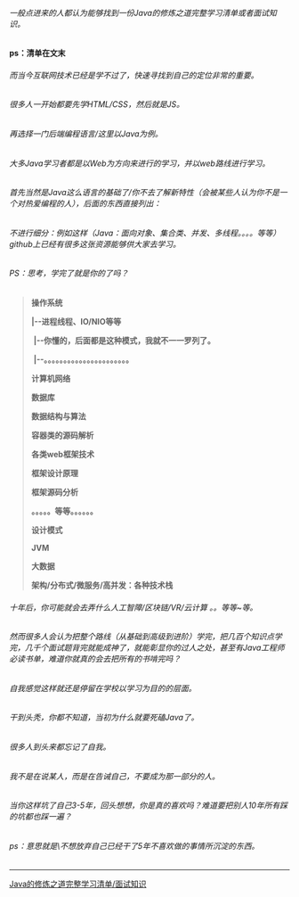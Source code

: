 ###### 一般点进来的人都认为能够找到一份Java的修炼之道完整学习清单或者面试知识。

**ps：清单在文末**

###### 而当今互联网技术已经是学不过了，快速寻找到自己的定位非常的重要。

###### 很多人一开始都要先学HTML/CSS，然后就是JS。

###### 再选择一门后端编程语言/这里以Java为例。

###### 大多Java学习者都是以Web为方向来进行的学习，并以web路线进行学习。

###### 首先当然是Java这么语言的基础了/你不去了解新特性（会被某些人认为你不是一个对热爱编程的人），后面的东西直接列出：

###### 不进行细分：例如这样（Java：面向对象、集合类、并发、多线程。。。。等等）github上已经有很多这张资源能够供大家去学习。

###### PS：思考，学完了就是你的了吗？

> **操作系统**
>
> **|--进程线程、IO/NIO等等**
>
> ​		**|--你懂的，后面都是这种模式，我就不一一罗列了。**
>
> ​				**|--。。。。。。。。。。。。。。。。。。。。。。**
>
> **计算机网络**
>
> **数据库**
>
> **数据结构与算法**
>
> **容器类的源码解析**
>
> **各类web框架技术**
>
> **框架设计原理**
>
> **框架源码分析**
>
> **。。。。。等等。。。。。。**
>
> **设计模式**
>
> **JVM**
>
> **大数据**
>
> **架构/分布式/微服务/高并发：各种技术栈**

###### 十年后，你可能就会去弄什么人工智障/区块链/VR/云计算 。。等等~等。

###### 然而很多人会认为把整个路线（从基础到高级到进阶）学完，把几百个知识点学完，几千个面试题背完就能成神了，就能彰显你的过人之处，甚至有Java工程师必读书单，难道你就真的会去把所有的书啃完吗？

###### 自我感觉这样就还是停留在学校以学习为目的的层面。

###### 干到头秃，你都不知道，当初为什么就要死磕Java了。

###### 很多人到头来都忘记了自我。

###### 我不是在说某人，而是在告诫自己，不要成为那一部分的人。

###### 当你这样坑了自己3-5年，回头想想，你是真的喜欢吗？难道要把别人10年所有踩的坑都也踩一遍？

###### ps：意思就是\不想放弃自己已经干了5年不喜欢做的事情所沉淀的东西。



****

[Java的修炼之道完整学习清单/面试知识](https://github.com/NolanJcn/Java-Is-Simple/blob/master/Java%20Is%20Simple.md)

